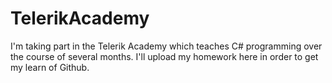 # TelerikAcademy
I'm taking part in the Telerik Academy which teaches C# programming over the course of several months.
I'll upload my homework here in order to get my learn of Github.
